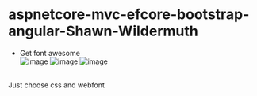 # aspnetcore-mvc-efcore-bootstrap-angular-Shawn-Wildermuth
-  Get font awesome <br />
![image](https://user-images.githubusercontent.com/64368109/138809771-dc798386-c5d1-4c44-b896-5fd2d653079d.png)
![image](https://user-images.githubusercontent.com/64368109/138809860-a2c6c4d4-4c3e-4b63-8b67-aa29f783420d.png)
![image](https://user-images.githubusercontent.com/64368109/130649683-c8e59f5a-4a59-41bc-b9c1-a84fa130b2a9.png)

<br />Just choose css and webfont
